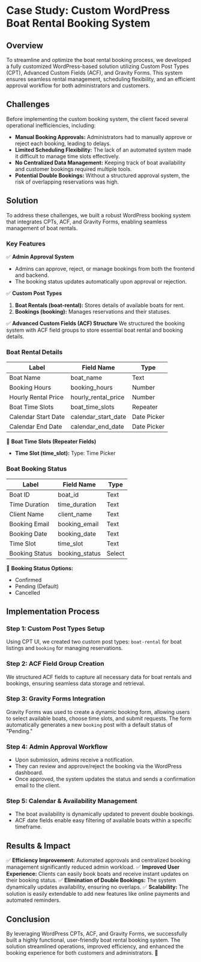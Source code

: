 # Case Study: Custom WordPress Boat Rental Booking System

## Overview
To streamline and optimize the boat rental booking process, we developed a fully customized WordPress-based solution utilizing Custom Post Types (CPT), Advanced Custom Fields (ACF), and Gravity Forms. This system ensures seamless rental management, scheduling flexibility, and an efficient approval workflow for both administrators and customers.

## Challenges
Before implementing the custom booking system, the client faced several operational inefficiencies, including:
- **Manual Booking Approvals:** Administrators had to manually approve or reject each booking, leading to delays.
- **Limited Scheduling Flexibility:** The lack of an automated system made it difficult to manage time slots effectively.
- **No Centralized Data Management:** Keeping track of boat availability and customer bookings required multiple tools.
- **Potential Double Bookings:** Without a structured approval system, the risk of overlapping reservations was high.

## Solution
To address these challenges, we built a robust WordPress booking system that integrates CPTs, ACF, and Gravity Forms, enabling seamless management of boat rentals.

### Key Features

✅ **Admin Approval System**
- Admins can approve, reject, or manage bookings from both the frontend and backend.
- The booking status updates automatically upon approval or rejection.

✅ **Custom Post Types**
1. **Boat Rentals (boat-rental):** Stores details of available boats for rent.
2. **Bookings (booking):** Manages reservations and their statuses.

✅ **Advanced Custom Fields (ACF) Structure**
We structured the booking system with ACF field groups to store essential boat rental and booking details.

### Boat Rental Details
| Label                | Field Name              | Type          |
|----------------------|------------------------|--------------|
| Boat Name           | boat_name              | Text         |
| Booking Hours       | booking_hours          | Number       |
| Hourly Rental Price | hourly_rental_price    | Number       |
| Boat Time Slots     | boat_time_slots        | Repeater     |
| Calendar Start Date | calendar_start_date    | Date Picker  |
| Calendar End Date   | calendar_end_date      | Date Picker  |

🔹 **Boat Time Slots (Repeater Fields)**
- **Time Slot (time_slot):** Type: Time Picker

### Boat Booking Status
| Label          | Field Name       | Type   |
|---------------|----------------|--------|
| Boat ID       | boat_id         | Text   |
| Time Duration | time_duration   | Text   |
| Client Name   | client_name     | Text   |
| Booking Email | booking_email   | Text   |
| Booking Date  | booking_date    | Text   |
| Time Slot     | time_slot       | Text   |
| Booking Status| booking_status  | Select |

🔹 **Booking Status Options:**
- Confirmed
- Pending (Default)
- Cancelled

## Implementation Process
### Step 1: Custom Post Types Setup
Using CPT UI, we created two custom post types: `boat-rental` for boat listings and `booking` for managing reservations.

### Step 2: ACF Field Group Creation
We structured ACF fields to capture all necessary data for boat rentals and bookings, ensuring seamless data storage and retrieval.

### Step 3: Gravity Forms Integration
Gravity Forms was used to create a dynamic booking form, allowing users to select available boats, choose time slots, and submit requests. The form automatically generates a new `booking` post with a default status of "Pending."

### Step 4: Admin Approval Workflow
- Upon submission, admins receive a notification.
- They can review and approve/reject the booking via the WordPress dashboard.
- Once approved, the system updates the status and sends a confirmation email to the client.

### Step 5: Calendar & Availability Management
- The boat availability is dynamically updated to prevent double bookings.
- ACF date fields enable easy filtering of available boats within a specific timeframe.

## Results & Impact
✅ **Efficiency Improvement:** Automated approvals and centralized booking management significantly reduced admin workload.
✅ **Improved User Experience:** Clients can easily book boats and receive instant updates on their booking status.
✅ **Elimination of Double Bookings:** The system dynamically updates availability, ensuring no overlaps.
✅ **Scalability:** The solution is easily extendable to add new features like online payments and automated reminders.

## Conclusion
By leveraging WordPress CPTs, ACF, and Gravity Forms, we successfully built a highly functional, user-friendly boat rental booking system. The solution streamlined operations, improved efficiency, and enhanced the booking experience for both customers and administrators. 🚀

